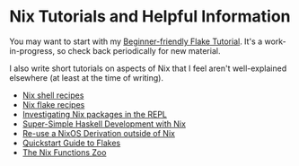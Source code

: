 # Nix Tutorials and Helpful Information

You may want to start with my [Beginner-friendly Flake Tutorial](https://raw.githubusercontent.com/mhwombat/nix-for-numbskulls/main/tutorial/tutorial.pdf).
It's a work-in-progress, so check back periodically for new material.

I also write short tutorials on aspects of Nix that I feel aren't well-explained elsewhere
(at least at the time of writing).

- [Nix shell recipes](shell-recipes/shell-recipes.md)
- [Nix flake recipes](flake-recipes.md)
- [Investigating Nix packages in the REPL](nixpkgs-repl.md)
- [Super-Simple Haskell Development with Nix](Haskell/ss-haskell-dev.md)
- [Re-use a NixOS Derivation outside of Nix](reuse-nixos-derivation.md)
- [Quickstart Guide to Flakes](flakes.md)
- [The Nix Functions Zoo](field-guide.md)

